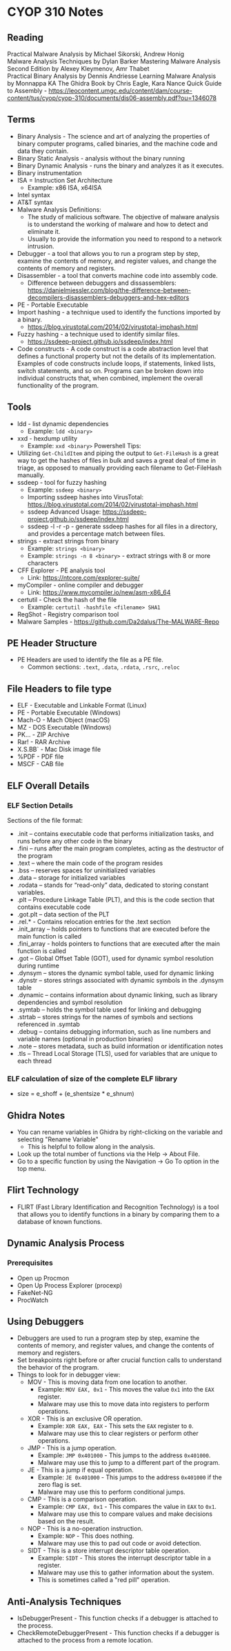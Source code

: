 # CYOP 310 Notes

## Reading
Practical Malware Analysis by Michael Sikorski, Andrew Honig    
Malware Analysis Techniques by Dylan Barker 
Mastering Malware Analysis Second Edition by Alexey Kleymenov, Amr Thabet  
Practical Binary Analysis by Dennis Andriesse 
Learning Malware Analysis by Monnappa KA 
The Ghidra Book by Chris Eagle, Kara Nance
Quick Guide to Assembly - https://leocontent.umgc.edu/content/dam/course-content/tus/cyop/cyop-310/documents/dis06-assembly.pdf?ou=1346078

## Terms
- Binary Analysis - The science and art of analyzing the properties of binary computer programs, called binaries, and the machine code and data they contain.
- Binary Static Analysis - analysis without the binary running
- Binary Dynamic Analysis - runs the binary and analyzes it as it executes.
- Binary instrumentation
- ISA = Instruction Set Architecture
    - Example: x86 ISA, x64ISA
- Intel syntax
- AT&T syntax
- Malware Analysis Definitions:
    - The study of malicious software. The objective of malware analysis is to understand the working of malware and how to detect and eliminate it. 
    - Usually to provide the information you need to respond to a network intrusion.
- Debugger - a tool that allows you to run a program step by step, examine the contents of memory, and register values, and change the contents of memory and registers.
- Disassembler - a tool that converts machine code into assembly code.
    - Difference between debuggers and dissassemblers: https://danielmiessler.com/blog/the-difference-between-decompilers-disassemblers-debuggers-and-hex-editors
- PE - Portable Executable
- Import hashing - a technique used to identify the functions imported by a binary.
    - https://blog.virustotal.com/2014/02/virustotal-imphash.html
- Fuzzy hashing - a technique used to identify similar files.
    - https://ssdeep-project.github.io/ssdeep/index.html
- Code constructs - A code construct is a code abstraction level that defines a functional property but not the details of its implementation. Examples of code constructs include loops, if statements, linked lists, switch statements, and so on. Programs can be broken down into individual constructs that, when combined, implement the overall functionality of the program.

## Tools
- ldd - list dynamic dependencies
    - Example: `ldd <binary>`
- xxd - hexdump utility
    - Example: `xxd <binary>`
Powershell Tips:
- Utilizing `Get-ChildItem` and piping the output to `Get-FileHash` is a great way to get the hashes of files in bulk and saves a great deal of time in triage, as opposed to manually providing each filename to Get-FileHash manually.
- ssdeep - tool for fuzzy hashing
    - Example: `ssdeep <binary>`
    - Importing ssdeep hashes into VirusTotal: https://blog.virustotal.com/2014/02/virustotal-imphash.html
    - ssdeep Advanced Usage: https://ssdeep-project.github.io/ssdeep/index.html
    - ssdeep -l -r -p <directory> - generate ssdeep hashes for all files in a directory, and provides a percentage match between files.
- strings - extract strings from binary
    - Example: `strings <binary>`
    - Example: `strings -n 8 <binary>` - extract strings with 8 or more characters
- CFF Explorer - PE analysis tool
    - Link: https://ntcore.com/explorer-suite/
- myCompiler - online compiler and debugger
    - Link: https://www.mycompiler.io/new/asm-x86_64
- certutil - Check the hash of the file
    - Example: `certutil -hashfile <filename> SHA1`
- RegShot - Registry comparison tool
- Malware Samples - https://github.com/Da2dalus/The-MALWARE-Repo

## PE Header Structure
- PE Headers are used to identify the file as a PE file.
    - Common sections: `.text`, `.data`, `.rdata`, `.rsrc`, `.reloc`

## File Headers to file type
- ELF - Executable and Linkable Format (Linux)
- PE - Portable Executable (Windows)
- Mach-O - Mach Object (macOS)
- MZ - DOS Executable (Windows)
- PK... - ZIP Archive
- Rar! - RAR Archive
- X.S.BB` - Mac Disk image file
- %PDF - PDF file
- MSCF - CAB file

## ELF Overall Details

### ELF Section Details
Sections of the file format:
-	.init – contains executable code that performs initialization tasks, and runs before any other code in the binary
-	.fini – runs after the main program completes, acting as the destructor of the program
-	.text – where the main code of the program resides
-	.bss – reserves spaces for uninitialized variables
-	.data – storage for initialized variables
-	.rodata – stands for “read-only” data, dedicated to storing constant variables. 
-	.plt – Procedure Linkage Table (PLT), and this is the code section that contains executable code
-	.got.plt – data section of the PLT
-	.rel.* - Contains relocation entries for the .text section
-	.init_array – holds pointers to functions that are executed before the main function is called
-	.fini_array - holds pointers to functions that are executed after the main function is called
-	.got – Global Offset Table (GOT), used for dynamic symbol resolution during runtime
-	.dynsym – stores the dynamic symbol table, used for dynamic linking
-	.dynstr – stores strings associated with dynamic symbols in the .dynsym table
-	.dynamic – contains information about dynamic linking, such as library dependencies and symbol resolution
-	.symtab – holds the symbol table used for linking and debugging
-	.strtab – stores strings for the names of symbols and sections referenced in .symtab
-	.debug – contains debugging information, such as line numbers and variable names (optional in production binaries)
-	.note – stores metadata, such as build information or identification notes
-	.tls – Thread Local Storage (TLS), used for variables that are unique to each thread

### ELF calculation of size of the complete ELF library
- size = e_shoff + (e_shentsize * e_shnum)

## Ghidra Notes
- You can rename variables in Ghidra by right-clicking on the variable and selecting "Rename Variable"
    - This is helpful to follow along in the analysis.
- Look up the total number of functions via the Help -> About File.
- Go to a specific function by using the Navigation -> Go To option in the top menu.

## Flirt Technology
- FLIRT (Fast Library Identification and Recognition Technology) is a tool that allows you to identify functions in a binary by comparing them to a database of known functions.

## Dynamic Analysis Process
### Prerequisites
- Open up Procmon
- Open Up Process Explorer (procexp)
- FakeNet-NG
- ProcWatch

## Using Debuggers
- Debuggers are used to run a program step by step, examine the contents of memory, and register values, and change the contents of memory and registers.
- Set breakpoints right before or after crucial function calls to understand the behavior of the program.
- Things to look for in debugger view:
    - MOV - This is moving data from one location to another.
        - Example: `MOV EAX, 0x1` - This moves the value `0x1` into the `EAX` register.
        - Malware may use this to move data into registers to perform operations.
    - XOR - This is an exclusive OR operation.
        - Example: `XOR EAX, EAX` - This sets the `EAX` register to `0`.
        - Malware may use this to clear registers or perform other operations.
    - JMP - This is a jump operation.
        - Example: `JMP 0x401000` - This jumps to the address `0x401000`.
        - Malware may use this to jump to a different part of the program.
    - JE - This is a jump if equal operation.
        - Example: `JE 0x401000` - This jumps to the address `0x401000` if the zero flag is set.
        - Malware may use this to perform conditional jumps.
    - CMP - This is a comparison operation.
        - Example: `CMP EAX, 0x1` - This compares the value in `EAX` to `0x1`.
        - Malware may use this to compare values and make decisions based on the result.
    - NOP - This is a no-operation instruction.
        - Example: `NOP` - This does nothing.
        - Malware may use this to pad out code or avoid detection.
    - SIDT - This is a store interrupt descriptor table operation.
        - Example: `SIDT` - This stores the interrupt descriptor table in a register.
        - Malware may use this to gather information about the system.
        - This is sometimes called a "red pill" operation.

## Anti-Analysis Techniques
- IsDebuggerPresent - This function checks if a debugger is attached to the process.
- CheckRemoteDebuggerPresent - This function checks if a debugger is attached to the process from a remote location.
    
